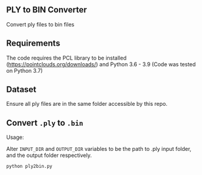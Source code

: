 ## PLY to BIN Converter

Convert ply files to bin files

## Requirements

The code requires the PCL library to be installed (https://pointclouds.org/downloads/) and Python 3.6 - 3.9 (Code was tested on Python 3.7)

## Dataset

Ensure all ply files are in the same folder accessible by this repo.

## Convert `.ply` to `.bin`
Usage:

Alter ```INPUT_DIR``` and ```OUTPUT_DIR``` variables to be the path to .ply input folder, and the output folder respectively.

```bash
python ply2bin.py 
```